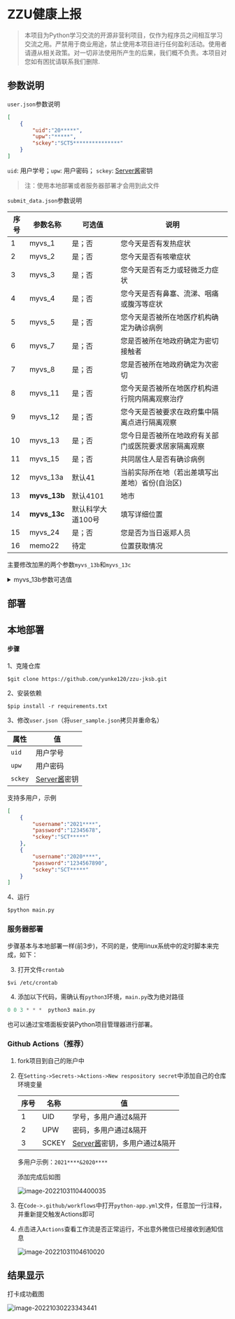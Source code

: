 # ZZU健康上报



> 本项目为Python学习交流的开源非营利项目，仅作为程序员之间相互学习交流之用。严禁用于商业用途，禁止使用本项目进行任何盈利活动。使用者请遵从相关政策。对一切非法使用所产生的后果，我们概不负责。本项目对您如有困扰请联系我们删除.



## 参数说明

`user.json`参数说明 

```json
[
    {
        "uid":"20*****",
        "upw":"*****",
        "sckey":"SCT5***************"
    }
]
```

`uid`: 用户学号；`upw`: 用户密码； `sckey`: [Server酱](https://sct.ftqq.com/)密钥

> 注：使用本地部署或者服务器部署才会用到此文件

`submit_data.json`参数说明

| 序号 | 参数名称     | 可选值            | 说明                                                 |
| ---- | ------------ | ----------------- | ---------------------------------------------------- |
| 1    | myvs_1       | 是；否            | 您今天是否有发热症状                                 |
| 2    | myvs_2       | 是；否            | 您今天是否有咳嗽症状                                 |
| 3    | myvs_3       | 是；否            | 您今天是否有乏力或轻微乏力症状                       |
| 4    | myvs_4       | 是；否            | 您今天是否有鼻塞、流涕、咽痛或腹泻等症状             |
| 5    | myvs_5       | 是；否            | 您今天是否被所在地医疗机构确定为确诊病例             |
| 6    | myvs_7       | 是；否            | 您是否被所在地政府确定为密切接触者                   |
| 7    | myvs_8       | 是；否            | 您是否被所在地政府确定为次密切                       |
| 8    | myvs_11      | 是；否            | 您今天是否被所在地医疗机构进行院内隔离观察治疗       |
| 9    | myvs_12      | 是；否            | 您今天是否被要求在政府集中隔离点进行隔离观察         |
| 10   | myvs_13      | 是；否            | 您今日是否被所在地政府有关部门或医院要求居家隔离观察 |
| 11   | myvs_15      | 是；否            | 共同居住人是否有确诊病例                             |
| 12   | myvs_13a     | 默认41            | 当前实际所在地（若出差填写出差地）省份(自治区)       |
| 13   | **myvs_13b** | 默认4101          | 地市                                                 |
| 14   | **myvs_13c** | 默认科学大道100号 | 填写详细位置                                         |
| 15   | myvs_24      | 是；否            | 您是否为当日返郑人员                                 |
| 16   | memo22       | 待定              | 位置获取情况                                         |

主要修改加黑的两个参数`myvs_13b`和`myvs_13c`

<details>
<summary>myvs_13b参数可选值</summary>
1. 4100：河南省
2. 4101：郑州市
3. 4102：开封市
4. 4103：洛阳市
5. 4104：平顶山市
6. 4105：安阳市
7. 4106：鹤壁市
8. 4107：新乡市
9. 4108：焦作市
10. 4109：濮阳市
11. 4110：许昌市
12. 4111：漯河市
13. 4112：三门峡市
14. 4113：南阳市
15. 4114：商丘市
16. 4115：信阳市
17. 4116：周口市
18. 4117：驻马店市
19. 4118：济源市
20. 4127：河南省周口市川汇区
21. 4151：郑州大学主校区
22. 4152：郑州大学南校区
23. 4153：郑州大学北校区
24. 4154：郑州大学东校区
25. 4155：郑州大学洛阳校区
26. 4156：郑州大学护理校区
27. 4157：郑州大学农学院校区
28. 4190：河南省省直辖县级行政区划

</details>

## 部署

## 本地部署

#### 步骤

1、克隆仓库

```shell
$git clone https://github.com/yunke120/zzu-jksb.git
```

2、安装依赖

```shell
$pip install -r requirements.txt
```

3、修改`user.json`（将`user_sample.json`拷贝并重命名）

| 属性    | 值                                    |
| ------- | ------------------------------------- |
| `uid`   | 用户学号                              |
| `upw`   | 用户密码                              |
| `sckey` | [Server酱](https://sct.ftqq.com/)密钥 |

支持多用户，示例

```json
[
    {
        "username":"2021****",
        "password":"12345678",
        "sckey":"SCT*****"
    },
    {
        "username":"2020****",
        "password":"1234567890",
        "sckey":"SCT*****"
    }
]
```

4、运行

```shell
$python main.py
```



### 服务器部署

​		步骤基本与本地部署一样(前3步)，不同的是，使用linux系统中的定时脚本来完成，如下：

3. 打开文件`crontab`

```shell
$vi /etc/crontab
```

4. 添加以下代码，需确认有`python3`环境，`main.py`改为绝对路径

```python
0 0 3 * * *  python3 main.py
```

也可以通过宝塔面板安装Python项目管理器进行部署。

### Github Actions（推荐）

1. fork项目到自己的账户中

2. 在`Setting->Secrets->Actions->New respository secret`中添加自己的仓库环境变量

   | 序号 | 名称  | 值                                                           |
   | ---- | ----- | ------------------------------------------------------------ |
   | 1    | UID   | 学号，多用户通过&隔开                                        |
   | 2    | UPW   | 密码，多用户通过&隔开                                        |
   | 3    | SCKEY | [Server酱](https://sct.ftqq.com/sendkey)密钥，多用户通过&隔开 |

   多用户示例：`2021****&2020****`

   添加完成后如图

   ![image-20221031104400035](figures/image-20221031104400035.png)

3. 在`Code->.github/workflows`中打开`python-app.yml`文件，任意加一行注释，并重新提交触发Actions即可

4. 点击进入`Actions`查看工作流是否正常运行，不出意外微信已经接收到通知信息

   ![image-20221031104610020](figures/image-20221031104610020.png)

## 结果显示

打卡成功截图

![image-20221030223343441](figures/image-20221030223343441.png)